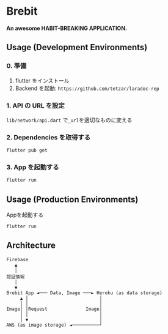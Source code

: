 # Brebit

**An awesome HABIT-BREAKING APPLICATION.**

## Usage (Development Environments)

### 0. 準備

1. flutter をインストール
2. Backend を起動: `https://github.com/tetzar/laradoc-rep`

### 1. API の URL を設定

`lib/network/api.dart` で`_url`を適切なものに変える

### 2. Dependencies を取得する

```bash
flutter pub get
```

### 3. App を起動する

```bash
flutter run
```

## Usage (Production Environments)

Appを起動する

```bash
flutter run
```

## Architecture

```
Firebase
   ▲
   │
認証情報
   │
   ▼
Brebit App ◄─── Data, Image ───► Heroku (as data storage)
     ▲ │                          │
     │ │                          │
Image│ │Request              Image│
     │ │                          │
     │ ▼                          │
AWS (as image storage) ◄──────────┘
```

